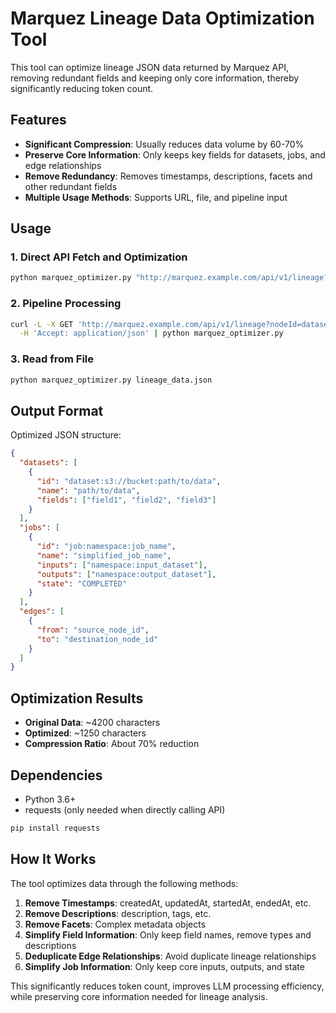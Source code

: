 # Marquez Lineage Data Optimization Tool

This tool can optimize lineage JSON data returned by Marquez API, removing redundant fields and keeping only core information, thereby significantly reducing token count.

## Features

- **Significant Compression**: Usually reduces data volume by 60-70%
- **Preserve Core Information**: Only keeps key fields for datasets, jobs, and edge relationships
- **Remove Redundancy**: Removes timestamps, descriptions, facets and other redundant fields
- **Multiple Usage Methods**: Supports URL, file, and pipeline input

## Usage

### 1. Direct API Fetch and Optimization
```bash
python marquez_optimizer.py "http://marquez.example.com/api/v1/lineage?nodeId=dataset:s3://[BUCKET_NAME]:icebergs/iceberg_db/customers&depth=0"
```

### 2. Pipeline Processing
```bash
curl -L -X GET 'http://marquez.example.com/api/v1/lineage?nodeId=dataset:s3://[BUCKET_NAME]:icebergs/iceberg_db/customers&depth=0' \
  -H 'Accept: application/json' | python marquez_optimizer.py
```

### 3. Read from File
```bash
python marquez_optimizer.py lineage_data.json
```

## Output Format

Optimized JSON structure:

```json
{
  "datasets": [
    {
      "id": "dataset:s3://bucket:path/to/data",
      "name": "path/to/data",
      "fields": ["field1", "field2", "field3"]
    }
  ],
  "jobs": [
    {
      "id": "job:namespace:job_name",
      "name": "simplified_job_name",
      "inputs": ["namespace:input_dataset"],
      "outputs": ["namespace:output_dataset"],
      "state": "COMPLETED"
    }
  ],
  "edges": [
    {
      "from": "source_node_id",
      "to": "destination_node_id"
    }
  ]
}
```

## Optimization Results

- **Original Data**: ~4200 characters
- **Optimized**: ~1250 characters
- **Compression Ratio**: About 70% reduction

## Dependencies

- Python 3.6+
- requests (only needed when directly calling API)

```bash
pip install requests
```

## How It Works

The tool optimizes data through the following methods:

1. **Remove Timestamps**: createdAt, updatedAt, startedAt, endedAt, etc.
2. **Remove Descriptions**: description, tags, etc.
3. **Remove Facets**: Complex metadata objects
4. **Simplify Field Information**: Only keep field names, remove types and descriptions
5. **Deduplicate Edge Relationships**: Avoid duplicate lineage relationships
6. **Simplify Job Information**: Only keep core inputs, outputs, and state

This significantly reduces token count, improves LLM processing efficiency, while preserving core information needed for lineage analysis.
